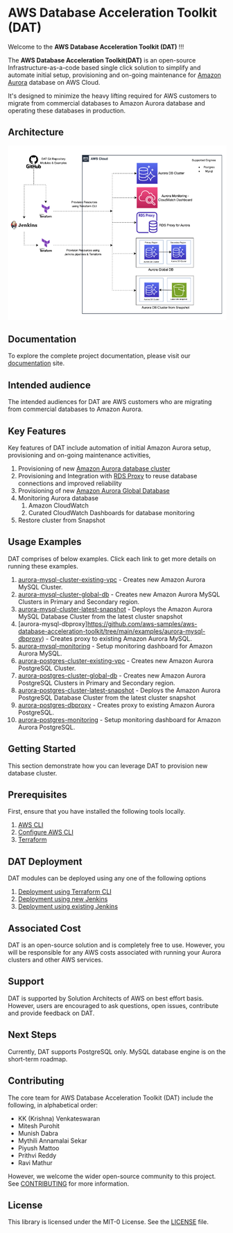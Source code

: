 # AWS Database Acceleration Toolkit (DAT) 
Welcome to the **AWS Database Acceleration Toolkit (DAT)** !!! 

The **AWS Database Acceleration Toolkit(DAT)** is an open-source Infrastructure-as-a-code based single click solution to simplify and automate initial setup, provisioning and on-going maintenance for [Amazon Aurora](https://aws.amazon.com/rds/aurora/) database on AWS Cloud. 

It's designed to minimize the heavy lifting required for AWS customers to migrate from commercial databases to Amazon Aurora database and operating these databases in production.

## Architecture

![image](docs/images/DAT-Architecture.png)

## Documentation

To explore the complete project documentation, please visit our [documentation](https://aws-samples.github.io/aws-database-acceleration-toolkit/) site.

## Intended audience

The intended audiences for DAT are AWS customers who are migrating from commercial databases to Amazon Aurora.

## Key Features

Key features of DAT include automation of initial Amazon Aurora setup, provisioning and on-going maintenance activities,
1. Provisioning of new [Amazon Aurora database cluster](https://aws.amazon.com/rds/aurora/)
2. Provisioning and Integration with [RDS Proxy](https://aws.amazon.com/rds/proxy/) to reuse database connections and improved reliability
3. Provisioning of new [Amazon Aurora Global Database](https://aws.amazon.com/rds/aurora/global-database/)
4. Monitoring Aurora database 
	1. Amazon CloudWatch
	2. Curated CloudWatch Dashboards for database monitoring
5. Restore cluster from Snapshot 

## Usage Examples

DAT comprises of below examples. Click each link to get more details on running these examples.

1. [aurora-mysql-cluster-existing-vpc](https://github.com/aws-samples/aws-database-acceleration-toolkit/tree/main/examples/aurora-mysql-cluster-existing-vpc) - Creates new Amazon Aurora MySQL Cluster.
2. [aurora-mysql-cluster-global-db](https://github.com/aws-samples/aws-database-acceleration-toolkit/tree/main/examples/aurora-mysql-cluster-global-db) - Creates new Amazon Aurora MySQL Clusters in Primary and Secondary region.
3. [aurora-mysql-cluster-latest-snapshot](https://github.com/aws-samples/aws-database-acceleration-toolkit/tree/main/examples/aurora-mysql-cluster-latest-snapshot) - Deploys the Amazon Aurora MySQL Database Cluster from the latest cluster snapshot
4. [aurora-mysql-dbproxy]https://github.com/aws-samples/aws-database-acceleration-toolkit/tree/main/examples/aurora-mysql-dbproxy) - Creates proxy to existing Amazon Aurora MySQL.
5. [aurora-mysql-monitoring](https://github.com/aws-samples/aws-database-acceleration-toolkit/tree/main/examples/aurora-mysql-monitoring) - Setup monitoring dashboard for Amazon Aurora MySQL.
6. [aurora-postgres-cluster-existing-vpc](https://github.com/aws-samples/aws-database-acceleration-toolkit/tree/main/examples/aurora-postgres-cluster-existing-vpc) - Creates new Amazon Aurora PostgreSQL Cluster.
7. [aurora-postgres-cluster-global-db](https://github.com/aws-samples/aws-database-acceleration-toolkit/tree/main/examples/aurora-postgres-cluster-global-db) - Creates new Amazon Aurora PostgreSQL Clusters in Primary and Secondary region.
8. [aurora-postgres-cluster-latest-snapshot](https://github.com/aws-samples/aws-database-acceleration-toolkit/tree/main/examples/aurora-postgres-cluster-latest-snapshot) - Deploys the Amazon Aurora PostgreSQL Database Cluster from the latest cluster snapshot
9. [aurora-postgres-dbproxy](https://github.com/aws-samples/aws-database-acceleration-toolkit/tree/mythili-updates/examples/aurora-postgres-dbproxy) - Creates proxy to existing Amazon Aurora PostgreSQL.
10. [aurora-postgres-monitoring](https://github.com/aws-samples/aws-database-acceleration-toolkit/tree/mythili-updates/examples/aurora-mysql-monitoring) - Setup monitoring dashboard for Amazon Aurora PostgreSQL.

## Getting Started

This section demonstrate how you can leverage DAT to provision new database cluster.

## Prerequisites

First, ensure that you have installed the following tools locally.

1. [AWS CLI](https://docs.aws.amazon.com/cli/latest/userguide/getting-started-install.html)
2. [Configure AWS CLI](https://docs.aws.amazon.com/cli/latest/userguide/cli-configure-quickstart.html)
3. [Terraform](https://learn.hashicorp.com/tutorials/terraform/install-cli)

## DAT Deployment
DAT modules can be deployed using any one of the following options

1. [Deployment using Terraform CLI](https://github.com/aws-samples/aws-database-acceleration-toolkit/blob/main/docs/deployment_using_cli.md)
2. [Deployment using new Jenkins](https://github.com/aws-samples/aws-database-acceleration-toolkit/blob/main/docs/deployment_using_new_jenkins.md)
3. [Deployment using existing Jenkins](https://github.com/aws-samples/aws-database-acceleration-toolkit/blob/main/docs/deployment_using_existing_jenkins.md)

## Associated Cost

DAT is an open-source solution and is completely free to use. However, you will be responsible for any AWS costs associated with running your Aurora clusters and other AWS services.

## Support 

DAT is supported by Solution Architects of AWS on best effort basis. However, users are encouraged to ask questions, open issues, contribute and provide feedback on DAT.

## Next Steps

Currently, DAT supports PostgreSQL only. MySQL database engine is on the short-term roadmap. 

## Contributing

The core team for AWS Database Acceleration Toolkit (DAT) include the following, in alphabetical order:

* KK (Krishna) Venkateswaran
* Mitesh Purohit
* Munish Dabra
* Mythili Annamalai Sekar
* Piyush Mattoo
* Prithvi Reddy
* Ravi Mathur

However, we welcome the wider open-source community to this project. See [CONTRIBUTING](CONTRIBUTING.md) for more information.

## License

This library is licensed under the MIT-0 License. See the [LICENSE](LICENSE) file.
